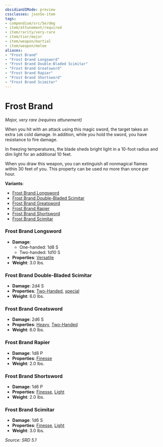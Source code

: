 ```yaml
---
obsidianUIMode: preview
cssclasses: json5e-item
tags:
- compendium/src/5e/dmg
- item/attunement/required
- item/rarity/very-rare
- item/tier/major
- item/weapon/martial
- item/weapon/melee
aliases: 
- "Frost Brand"
- "Frost Brand Longsword"
- "Frost Brand Double-Bladed Scimitar"
- "Frost Brand Greatsword"
- "Frost Brand Rapier"
- "Frost Brand Shortsword"
- "Frost Brand Scimitar"
---
```

# Frost Brand
*Major, very rare (requires attunement)*  


When you hit with an attack using this magic sword, the target takes an extra `1d6` cold damage. In addition, while you hold the sword, you have resistance to fire damage.

In freezing temperatures, the blade sheds bright light in a 10-foot radius and dim light for an additional 10 feet.

When you draw this weapon, you can extinguish all nonmagical flames within 30 feet of you. This property can be used no more than once per hour.

**Variants**:
- [Frost Brand Longsword](#Frost%20Brand%20Longsword)
- [Frost Brand Double-Bladed Scimitar](#Frost%20Brand%20Double-Bladed%20Scimitar)
- [Frost Brand Greatsword](#Frost%20Brand%20Greatsword)
- [Frost Brand Rapier](#Frost%20Brand%20Rapier)
- [Frost Brand Shortsword](#Frost%20Brand%20Shortsword)
- [Frost Brand Scimitar](#Frost%20Brand%20Scimitar)

### Frost Brand Longsword

- **Damage**:
  - One-handed: 1d8 S
  - Two-handed: 1d10 S
- **Properties**: [Versatile](TTRPG/rules/item-properties.md#Versatile)
- **Weight**: 3.0 lbs.

### Frost Brand Double-Bladed Scimitar

- **Damage**: 2d4 S
- **Properties**: [Two-Handed](TTRPG/rules/item-properties.md#Two-Handed), [special](TTRPG/rules/item-properties.md#Special%20Weapons)
- **Weight**: 6.0 lbs.

### Frost Brand Greatsword

- **Damage**: 2d6 S
- **Properties**: [Heavy](TTRPG/rules/item-properties.md#Heavy), [Two-Handed](TTRPG/rules/item-properties.md#Two-Handed)
- **Weight**: 6.0 lbs.

### Frost Brand Rapier

- **Damage**: 1d8 P
- **Properties**: [Finesse](TTRPG/rules/item-properties.md#Finesse)
- **Weight**: 2.0 lbs.

### Frost Brand Shortsword

- **Damage**: 1d6 P
- **Properties**: [Finesse](TTRPG/rules/item-properties.md#Finesse), [Light](TTRPG/rules/item-properties.md#Light)
- **Weight**: 2.0 lbs.

### Frost Brand Scimitar

- **Damage**: 1d6 S
- **Properties**: [Finesse](TTRPG/rules/item-properties.md#Finesse), [Light](TTRPG/rules/item-properties.md#Light)
- **Weight**: 3.0 lbs.


*Source: SRD 5.1*